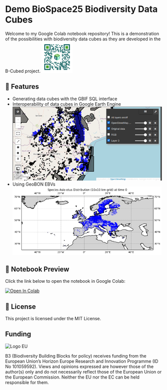 # Demo BioSpace25 Biodiversity Data Cubes

Welcome to my Google Colab notebook repository! This is a demonstration of the possibilities with biodiversity data cubes as they are developed in the B-Cubed project.
<img src="./images/B-Cubed_QR.png" width="100" height="100">

## 🚀 Features
- Generating data cubes with the GBIF SQL interface
- Interoperability of data cubes in Google Earth Engine
![Example output GEE](./images/GEE_example.png)
- Using GeoBON EBVs
![Plotting EBVs](./images/Asio_otus.png)

## 📖 Notebook Preview
Click the link below to open the notebook in Google Colab:

[![Open In Colab](https://colab.research.google.com/assets/colab-badge.svg)](https://colab.research.google.com/github/AgentschapPlantentuinMeise/DEMO_BioSpace25/blob/main/DEMO_BioSpace25.ipynb)

## 📜 License
This project is licensed under the MIT License.

## Funding
![Logo EU](./images/eu-logo.png|width=50)


B3 (Biodiversity Building Blocks for policy) receives funding from the European Union’s Horizon Europe Research and Innovation Programme (ID No 101059592). Views and opinions expressed are however those of the author(s) only and do not necessarily reflect those of the European Union or the European Commission. Neither the EU nor the EC can be held responsible for them.
